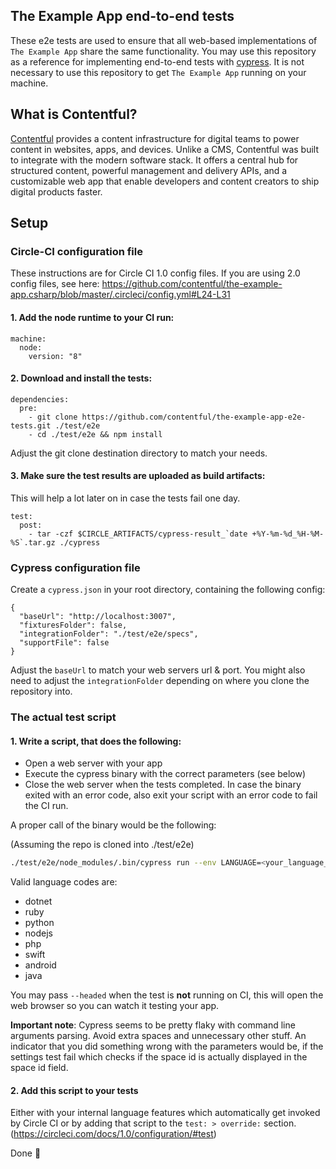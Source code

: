 ## The Example App end-to-end tests

These e2e tests are used to ensure that all web-based implementations of `The Example App` share the same functionality. You may use this repository as a reference for implementing end-to-end tests with [cypress](https://www.cypress.io/). It is not necessary to use this repository to get `The Example App` running on your machine.

## What is Contentful?

[Contentful](https://www.contentful.com) provides a content infrastructure for digital teams to power content in websites, apps, and devices. Unlike a CMS, Contentful was built to integrate with the modern software stack. It offers a central hub for structured content, powerful management and delivery APIs, and a customizable web app that enable developers and content creators to ship digital products faster.

## Setup

### Circle-CI configuration file

These instructions are for Circle CI 1.0 config files. If you are using 2.0 config files, see here: https://github.com/contentful/the-example-app.csharp/blob/master/.circleci/config.yml#L24-L31

#### 1. Add the node runtime to your CI run:

```
machine:
  node:
    version: "8"
```

#### 2. Download and install the tests:

```
dependencies:
  pre:
    - git clone https://github.com/contentful/the-example-app-e2e-tests.git ./test/e2e
    - cd ./test/e2e && npm install
```

Adjust the git clone destination directory to match your needs.

#### 3. Make sure the test results are uploaded as build artifacts:

This will help a lot later on in case the tests fail one day.

```
test:
  post:
    - tar -czf $CIRCLE_ARTIFACTS/cypress-result_`date +%Y-%m-%d_%H-%M-%S`.tar.gz ./cypress
```

### Cypress configuration file

Create a `cypress.json` in your root directory, containing the following config:

```
{
  "baseUrl": "http://localhost:3007",
  "fixturesFolder": false,
  "integrationFolder": "./test/e2e/specs",
  "supportFile": false
}
```

Adjust the `baseUrl` to match your web servers url & port. You might also need to adjust the `integrationFolder` depending on where you clone the repository into.

### The actual test script

#### 1. Write a script, that does the following:

* Open a web server with your app
* Execute the cypress binary with the correct parameters (see below)
* Close the web server when the tests completed. In case the binary exited with an error code, also exit your script with an error code to fail the CI run.

A proper call of the binary would be the following:

(Assuming the repo is cloned into ./test/e2e)

```sh
./test/e2e/node_modules/.bin/cypress run --env LANGUAGE=<your_language_code>,CONTENTFUL_SPACE_ID=<space_id>,CONTENTFUL_DELIVERY_TOKEN=<delivery_token>,CONTENTFUL_PREVIEW_TOKEN=<preview_token>
```

Valid language codes are:
* dotnet
* ruby
* python
* nodejs
* php
* swift
* android
* java

You may pass `--headed` when the test is **not** running on CI, this will open the web browser so you can watch it testing your app.

**Important note**: Cypress seems to be pretty flaky with command line arguments parsing. Avoid extra spaces and unnecessary other stuff. An indicator that you did something wrong with the parameters would be, if the settings test fail which checks if the space id is actually displayed in the space id field.

#### 2. Add this script to your tests

Either with your internal language features which automatically get invoked by Circle CI or by adding that script to the `test: > override:` section. (https://circleci.com/docs/1.0/configuration/#test)

Done :tada:
